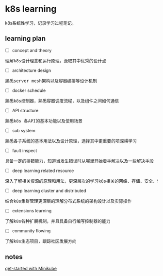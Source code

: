 # k8s learning 

k8s系统性学习，记录学习过程笔记。

## learning plan 
- [ ] concept and theory 
<pre>
理解k8s设计理念和运行原理，汲取其中优秀的设计点
</pre>

- [ ] architecture design 
<pre>
熟悉server mesh架构以及容器编排等设计机制
</pre>

- [ ] docker schedule
<pre>
熟悉k8s控制器，熟悉容器调度流程，以及组件之间如何通信
</pre>

- [ ] API structure 
<pre>
熟悉k8s 各API的基本功能以及使用场景
</pre>

- [ ] sub system 
<pre>
熟悉各子系统的基本用法以及设计原理，选择其中更重要的项深耕学习
</pre>

- [ ] fault inspect 
<pre>
具备一定的排错能力，知道当发生错误时从哪里开始着手解决以及一些解决手段
</pre>

- [ ] deep learning related resource 
<pre>
深入了解相关资源的原理和用法，更深层次的学习k8s相关的网络、存储、安全、调度等机制
</pre>

- [ ] deep learning cluster and distributed 
<pre>
结合k8s集群管理更深层的理解分布式系统的架构设计以及实际操作
</pre>

- [ ] extensions learning 
<pre>
了解k8s各种扩展机制，并且具备自行编写控制器的能力
</pre>

- [ ] community flowing 
<pre>
了解k8s生态项目，跟踪社区发展方向
</pre>

## notes
[get-started with Minikube](notes/get-started%20with%20Minikube.md)